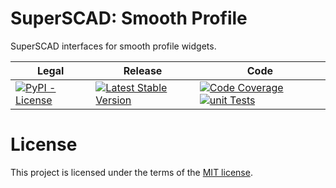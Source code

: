 # SuperSCAD: Smooth Profile

SuperSCAD interfaces for smooth profile widgets.

<table>
<thead>
<tr>
<th>Legal</th>
<th>Release</th>
<th>Code</th>
</tr>
</thead>
<tbody>
<tr>
<td>
<a href="https://pypi.org/project/Super-SCAD-Smooth-Profile/" target="_blank"><img alt="PyPI - License" src="https://img.shields.io/pypi/l/Super-SCAD-Smooth-Profile">
</a>
</td>
<td>
<a href="https://badge.fury.io/py/Super-SCAD-Smooth-Profile" target="_blank"><img src="https://badge.fury.io/py/Super-SCAD-Smooth-Profile.svg" alt="Latest Stable Version"/></a><br/>
</td>
<td>
<a href="https://codecov.io/gh/SuperSCAD/RegularPolygon" target="_blank"><img src="https://codecov.io/gh/SuperSCAD/RegularPolygon/graph/badge.svg?token=7D8V8RRY11" alt="Code Coverage"/></a>
<a href="https://github.com/SuperSCAD/RegularPolygon/actions/workflows/unit.yml"><img src="https://github.com/SuperSCAD/RegularPolygon/actions/workflows/unit.yml/badge.svg" alt="unit Tests"/></a>
</td>
</tr>
</tbody>
</table>

# License

This project is licensed under the terms of the [MIT license](LICENSE).
